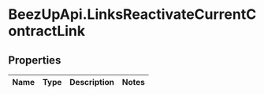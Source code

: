 # BeezUpApi.LinksReactivateCurrentContractLink

## Properties
Name | Type | Description | Notes
------------ | ------------- | ------------- | -------------



